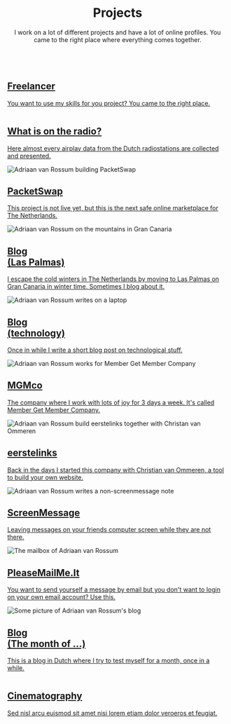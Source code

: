 ---
---

<header>
  <h1>Projects</h1>
  <p>I work on a lot of different projects and have a lot of online profiles.
  You came to the right place where everything comes together.</p>
</header>

<section class="tiles">
  <article class="style1">
    <span class="image">
      <img src="/images/freelancer/thumbnail.jpg" alt="" />
    </span>
    <a href="freelancer.html">
      <h2>Freelancer</h2>
      <div class="content">
        <p>You want to use my skills for you project? You came to the right place.</p>
      </div>
    </a>
  </article>
  <article class="style2">
    <span class="image">
      <img src="/images/watiseropderadio/thumbnail.jpg" alt="" />
    </span>
    <a href="watiseropderadio.html">
      <h2>What is on the radio?</h2>
      <div class="content">
        <p>Here almost every airplay data from the Dutch radiostations are collected and presented.</p>
      </div>
    </a>
  </article>
  <article class="style3">
    <span class="image">
      <img src="/images/packetswap/thumbnail.jpg" alt="Adriaan van Rossum building PacketSwap" />
    </span>
    <a href="packetswap.html">
      <h2>PacketSwap</h2>
      <div class="content">
        <p>This project is not live yet, but this is the next safe online marketplace for The Netherlands.</p>
      </div>
    </a>
  </article>
  <article class="style4">
    <span class="image">
      <img src="/images/laspalmas/thumbnail.jpg" alt="Adriaan van Rossum on the mountains in Gran Canaria" />
    </span>
    <a href="laspalmas.html">
      <h2>Blog<br>(Las Palmas)</h2>
      <div class="content">
        <p>I escape the cold winters in The Netherlands by moving to Las Palmas on Gran Canaria in winter time.
        Sometimes I blog about it.</p>
      </div>
    </a>
  </article>
  <article class="style5">
    <span class="image">
      <img src="/images/technology-blog/thumbnail.jpg" alt="Adriaan van Rossum writes on a laptop" />
    </span>
    <a href="technology-blog.html">
      <h2>Blog<br>(technology)</h2>
      <div class="content">
        <p>Once in while I write a short blog post on technological stuff.</p>
      </div>
    </a>
  </article>
  <article class="style6">
    <span class="image">
      <img src="/images/member-get-member-company/thumbnail.jpg" alt="Adriaan van Rossum works for Member Get Member Company" />
    </span>
    <a href="member-get-member-company.html">
      <h2>MGMco</h2>
      <div class="content">
        <p>The company where I work with lots of joy for 3 days a week. It's called Member Get Member Company.</p>
      </div>
    </a>
  </article>
  <article class="style2">
    <span class="image">
      <img src="/images/eerstelinks/thumbnail.jpg" alt="Adriaan van Rossum build eerstelinks together with Christan van Ommeren" />
    </span>
    <a href="eerstelinks.html">
      <h2>eerstelinks</h2>
      <div class="content">
        <p>Back in the days I started this company with Christian van Ommeren, a tool to build your own website.</p>
      </div>
    </a>
  </article>
  <article class="style3">
    <span class="image">
      <img src="/images/screenmessage/thumbnail.jpg" alt="Adriaan van Rossum writes a non-screenmessage note" />
    </span>
    <a href="screenmessage.html">
      <h2>ScreenMessage</h2>
      <div class="content">
        <p>Leaving messages on your friends computer screen while they are not there.</p>
      </div>
    </a>
  </article>
  <article class="style1">
    <span class="image">
      <img src="/images/pleasemailmeit/thumbnail.jpg" alt="The mailbox of Adriaan van Rossum" />
    </span>
    <a href="pleasemailmeit.html">
      <h2>PleaseMailMe.It</h2>
      <div class="content">
        <p>You want to send yourself a message by email but you don't want to login on your own email account? Use this.</p>
      </div>
    </a>
  </article>
  <article class="style5">
    <span class="image">
      <img src="/images/demaandvanadriaan/thumbnail.jpg" alt="Some picture of Adriaan van Rossum's blog" />
    </span>
    <a href="demaandvanadriaan.html">
      <h2>Blog<br>(The month of ...)</h2>
      <div class="content">
        <p>This is a blog in Dutch where I try to test myself for a month, once in a while.</p>
      </div>
    </a>
  </article>
  <article class="style6">
    <span class="image">
      <img src="/images/cinematography/thumbnail.jpg" alt="" />
    </span>
    <a href="cinematography.html">
      <h2>Cinematography</h2>
      <div class="content">
        <p>Sed nisl arcu euismod sit amet nisi lorem etiam dolor veroeros et feugiat.</p>
      </div>
    </a>
  </article>
  <!--
  <article class="style4">
    <span class="image">
      <img src="/images/pic12.jpg" alt="" />
    </span>
    <a href="generic.html">
      <h2>Pretium</h2>
      <div class="content">
        <p>Sed nisl arcu euismod sit amet nisi lorem etiam dolor veroeros et feugiat.</p>
      </div>
    </a>
  </article>
  -->
</section>


